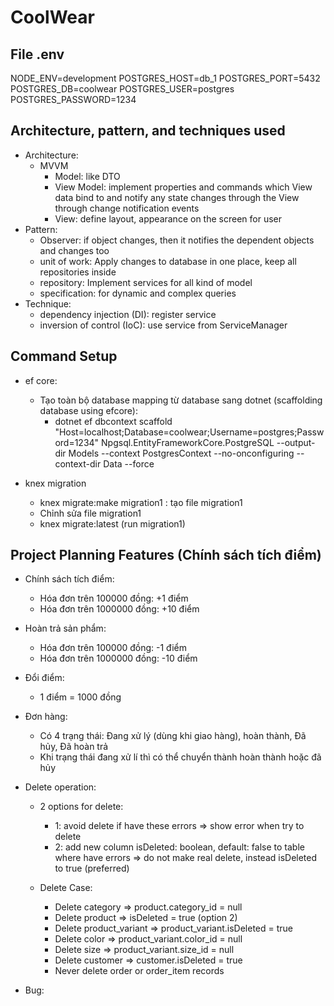 # CoolWear

## File .env

NODE_ENV=development
POSTGRES_HOST=db_1
POSTGRES_PORT=5432
POSTGRES_DB=coolwear
POSTGRES_USER=postgres
POSTGRES_PASSWORD=1234

## Architecture, pattern, and techniques used

- Architecture:
  - MVVM
    - Model: like DTO
    - View Model: implement properties and commands which View data bind to and notify any state changes through the View through change notification events
    - View: define layout, appearance on the screen for user
- Pattern:
  - Observer: if object changes, then it notifies the dependent objects and changes too
  - unit of work: Apply changes to database in one place, keep all repositories inside
  - repository: Implement services for all kind of model
  - specification: for dynamic and complex queries
- Technique:
  - dependency injection (DI): register service
  - inversion of control (IoC): use service from ServiceManager

## Command Setup

- ef core:

  - Tạo toàn bộ database mapping từ database sang dotnet (scaffolding database using efcore):
    - dotnet ef dbcontext scaffold "Host=localhost;Database=coolwear;Username=postgres;Password=1234" Npgsql.EntityFrameworkCore.PostgreSQL --output-dir Models --context PostgresContext --no-onconfiguring --context-dir Data --force

- knex migration

  - knex migrate:make migration1 : tạo file migration1
  - Chỉnh sửa file migration1
  - knex migrate:latest (run migration1)

## Project Planning Features (Chính sách tích điểm)

- Chính sách tích điểm:

  - Hóa đơn trên 100000 đồng: +1 điểm
  - Hóa đơn trên 1000000 đồng: +10 điểm

- Hoàn trả sản phẩm:

  - Hóa đơn trên 100000 đồng: -1 điểm
  - Hóa đơn trên 1000000 đồng: -10 điểm

- Đổi điểm:

  - 1 điểm = 1000 đồng

- Đơn hàng:

  - Có 4 trạng thái: Đang xử lý (dùng khi giao hàng), hoàn thành, Đã hủy, Đã hoàn trả
  - Khi trạng thái đang xử lí thì có thể chuyển thành hoàn thành hoặc đã hủy

- Delete operation:

  - 2 options for delete:

    - 1: avoid delete if have these errors => show error when try to delete
    - 2: add new column isDeleted: boolean, default: false to table where have errors => do not make real delete, instead isDeleted to true (preferred)

  - Delete Case:
    - Delete category => product.category_id = null
    - Delete product => isDeleted = true (option 2)
    - Delete product_variant => product_variant.isDeleted = true
    - Delete color => product_variant.color_id = null
    - Delete size => product_variant.size_id = null
    - Delete customer => customer.isDeleted = true
    - Never delete order or order_item records

- Bug:

